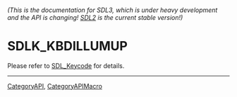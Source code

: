 ###### (This is the documentation for SDL3, which is under heavy development and the API is changing! [SDL2](https://wiki.libsdl.org/SDL2/) is the current stable version!)
# SDLK_KBDILLUMUP

Please refer to [SDL_Keycode](SDL_Keycode) for details.

----
[CategoryAPI](CategoryAPI), [CategoryAPIMacro](CategoryAPIMacro)

